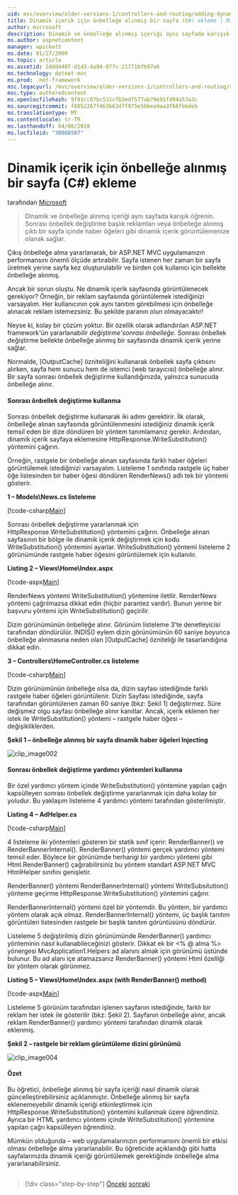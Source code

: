 ```yaml
---
uid: mvc/overview/older-versions-1/controllers-and-routing/adding-dynamic-content-to-a-cached-page-cs
title: Dinamik içerik için önbelleğe alınmış bir sayfa (C#) ekleme | Microsoft Docs
author: microsoft
description: Dinamik ve önbelleğe alınmış içeriği aynı sayfada karışık öğrenin. Sonrası önbellek değiştirme başlık reklamları o gibi dinamik içerik görüntülemenize olanak sağlar...
ms.author: aspnetcontent
manager: wpickett
ms.date: 01/27/2009
ms.topic: article
ms.assetid: 2ddd4407-d143-4a94-877c-21771bfb97a6
ms.technology: dotnet-mvc
ms.prod: .net-framework
msc.legacyurl: /mvc/overview/older-versions-1/controllers-and-routing/adding-dynamic-content-to-a-cached-page-cs
msc.type: authoredcontent
ms.openlocfilehash: 9f91cc07bc531cfb3edf577ab79e91fd94a57a3c
ms.sourcegitcommit: f8852267f463b62d7f975e56bea9aa3f68fbbdeb
ms.translationtype: MT
ms.contentlocale: tr-TR
ms.lasthandoff: 04/06/2018
ms.locfileid: "30868587"
---
```

<a name="adding-dynamic-content-to-a-cached-page-c"></a>Dinamik içerik için önbelleğe alınmış bir sayfa (C#) ekleme
====================
tarafından [Microsoft](https://github.com/microsoft)

> Dinamik ve önbelleğe alınmış içeriği aynı sayfada karışık öğrenin. Sonrası önbellek değiştirme başlık reklamları veya önbelleğe alınmış çıktı bir sayfa içinde haber öğeleri gibi dinamik içerik görüntülemenize olanak sağlar.


Çıkış önbelleğe alma yararlanarak, bir ASP.NET MVC uygulamanızın performansını önemli ölçüde artırabilir. Sayfa istenen her zaman bir sayfa üretmek yerine sayfa kez oluşturulabilir ve birden çok kullanıcı için bellekte önbelleğe alınmış.

Ancak bir sorun oluştu. Ne dinamik içerik sayfasında görüntülenecek gerekiyor? Örneğin, bir reklam sayfasında görüntülemek istediğinizi varsayalım. Her kullanıcının çok aynı tanıtım görebilmesi için önbelleğe alınacak reklam istemezsiniz. Bu şekilde paranın olun olmayacaktır!

Neyse ki, kolay bir çözüm yoktur. Bir özellik olarak adlandırılan ASP.NET framework'ün yararlanabilir *değiştirme'sonrası önbelleğe*. Sonrası önbellek değiştirme bellekte önbelleğe alınmış bir sayfasında dinamik içerik yerine sağlar.


Normalde, [OutputCache] özniteliğini kullanarak önbellek sayfa çıktısını alırken, sayfa hem sunucu hem de istemci (web tarayıcısı) önbelleğe alınır. Bir sayfa sonrası önbellek değiştirme kullandığınızda, yalnızca sunucuda önbelleğe alınır.


#### <a name="using-post-cache-substitution"></a>Sonrası önbellek değiştirme kullanma

Sonrası önbellek değiştirme kullanarak iki adımı gerektirir. İlk olarak, önbelleğe alınan sayfasında görüntülenmesini istediğiniz dinamik içerik temsil eden bir dize döndüren bir yöntem tanımlamanız gerekir. Ardından, dinamik içerik sayfaya eklemesine HttpResponse.WriteSubstitution() yöntemini çağırın.

Örneğin, rastgele bir önbelleğe alınan sayfasında farklı haber öğeleri görüntülemek istediğinizi varsayalım. Listeleme 1 sınıfında rastgele üç haber öğe listesinden bir haber öğesi döndüren RenderNews() adlı tek bir yöntemi gösterir.

**1 – Models\News.cs listeleme**

[!code-csharp[Main](adding-dynamic-content-to-a-cached-page-cs/samples/sample1.cs)]

Sonrası önbellek değiştirme yararlanmak için HttpResponse.WriteSubstitution() yöntemini çağırın. Önbelleğe alınan sayfasının bir bölge ile dinamik içerik değiştirmek için kodu WriteSubstitution() yöntemini ayarlar. WriteSubstitution() yöntemi listeleme 2 görünümünde rastgele haber öğesini görüntülemek için kullanılır.

**Listing 2 – Views\Home\Index.aspx**

[!code-aspx[Main](adding-dynamic-content-to-a-cached-page-cs/samples/sample2.aspx)]

RenderNews yöntemi WriteSubstitution() yöntemine iletilir. RenderNews yöntemi çağrılmazsa dikkat edin (hiçbir parantez vardır). Bunun yerine bir başvuru yöntemi için WriteSubstitution() geçirilir.

Dizin görünümünün önbelleğe alınır. Görünüm listeleme 3'te denetleyicisi tarafından döndürülür. İNDİS() eylem dizin görünümünün 60 saniye boyunca önbelleğe alınmasına neden olan [OutputCache] özniteliği ile tasarlandığına dikkat edin.

**3 – Controllers\HomeController.cs listeleme**

[!code-csharp[Main](adding-dynamic-content-to-a-cached-page-cs/samples/sample3.cs)]

Dizin görünümünün önbelleğe olsa da, dizin sayfası istediğinde farklı rastgele haber öğeleri görüntülenir. Dizin Sayfası istediğinde, sayfa tarafından görüntülenen zaman 60 saniye (bkz: Şekil 1) değiştirmez. Süre değişmez olgu sayfası önbelleğe alınır kanıtlar. Ancak, içerik eklenen her istek ile WriteSubstitution() yöntemi – rastgele haber öğesi – değişikliklerden.

**Şekil 1 – önbelleğe alınmış bir sayfa dinamik haber öğeleri Injecting**

![clip_image002](adding-dynamic-content-to-a-cached-page-cs/_static/image1.jpg)

#### <a name="using-post-cache-substitution-in-helper-methods"></a>Sonrası önbellek değiştirme yardımcı yöntemleri kullanma

Bir özel yardımcı yöntem içinde WriteSubstitution() yöntemine yapılan çağrı kapsülleyen sonrası önbellek değiştirme yararlanmak için daha kolay bir yoludur. Bu yaklaşım listeleme 4 yardımcı yöntemi tarafından gösterilmiştir.

**Listing 4 – AdHelper.cs**

[!code-csharp[Main](adding-dynamic-content-to-a-cached-page-cs/samples/sample4.cs)]

4 listeleme iki yöntemleri gösteren bir statik sınıf içerir: RenderBanner() ve RenderBannerInternal(). RenderBanner() yöntemi gerçek yardımcı yöntemi temsil eder. Böylece bir görünümde herhangi bir yardımcı yöntemi gibi Html.RenderBanner() çağırabilirsiniz bu yöntem standart ASP.NET MVC HtmlHelper sınıfını genişletir.

RenderBanner() yöntemi RenderBannerInternal() yöntemi WriteSubsitution() yönteme geçirme HttpResponse.WriteSubstitution() yöntemini çağırır.

RenderBannerInternal() yöntemi özel bir yöntemdir. Bu yöntem, bir yardımcı yöntem olarak açık olmaz. RenderBannerInternal() yöntemi, üç başlık tanıtım görüntüleri listesinden rastgele bir başlık tanıtım görüntüsünü döndürür.

Listeleme 5 değiştirilmiş dizin görünümünde RenderBanner() yardımcı yönteminin nasıl kullanabileceğinizi gösterir. Dikkat ek bir &lt;% @ alma %&gt; yönergesi MvcApplication1.Helpers ad alanını almak için görünümü üstünde bulunur. Bu ad alanı içe atamazsanız RenderBanner() yöntemi Html özelliği bir yöntem olarak görünmez.

**Listing 5 – Views\Home\Index.aspx (with RenderBanner() method)**

[!code-aspx[Main](adding-dynamic-content-to-a-cached-page-cs/samples/sample5.aspx)]

Listeleme 5 görünüm tarafından işlenen sayfanın istediğinde, farklı bir reklam her istek ile gösterilir (bkz: Şekil 2). Sayfanın önbelleğe alınır, ancak reklam RenderBanner() yardımcı yöntemi tarafından dinamik olarak eklenmiş.

**Şekil 2 – rastgele bir reklam görüntüleme dizini görünümü**

![clip_image004](adding-dynamic-content-to-a-cached-page-cs/_static/image2.jpg)

#### <a name="summary"></a>Özet

Bu öğretici, önbelleğe alınmış bir sayfa içeriği nasıl dinamik olarak güncelleştirebilirsiniz açıklanmıştır. Önbelleğe alınmış bir sayfa eklenemeyebilir dinamik içeriği etkinleştirmek için HttpResponse.WriteSubstitution() yöntemini kullanmak üzere öğrendiniz. Ayrıca bir HTML yardımcı yöntemi içinde WriteSubstitution() yöntemine yapılan çağrı kapsülleyen öğrendiniz.

Mümkün olduğunda – web uygulamalarınızın performansını önemli bir etkisi olması önbelleğe alma yararlanabilir. Bu öğreticide açıklandığı gibi hatta sayfalarınızda dinamik içeriği görüntülemek gerektiğinde önbelleğe alma yararlanabilirsiniz.

## 

## 

> [!div class="step-by-step"]
> [Önceki](improving-performance-with-output-caching-cs.md)
> [sonraki](creating-a-controller-cs.md)
